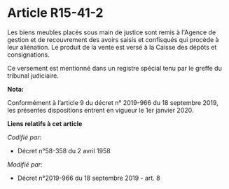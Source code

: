 # Article R15-41-2

Les biens meubles placés sous main de justice sont remis à l'Agence de gestion et de recouvrement des avoirs saisis et
confisqués qui procède à leur aliénation. Le produit de la vente est versé à la Caisse des dépôts et consignations. 

Ce versement est mentionné dans un registre spécial tenu par le greffe du   tribunal judiciaire.

**Nota:**

Conformément à l’article 9 du décret n° 2019-966 du 18 septembre 2019, les présentes dispositions entrent en vigueur le 1er
janvier 2020.

**Liens relatifs à cet article**

_Codifié par_:

  - Décret n°58-358 du 2 avril 1958

_Modifié par_:

  - Décret n°2019-966 du 18 septembre 2019 - art. 8
